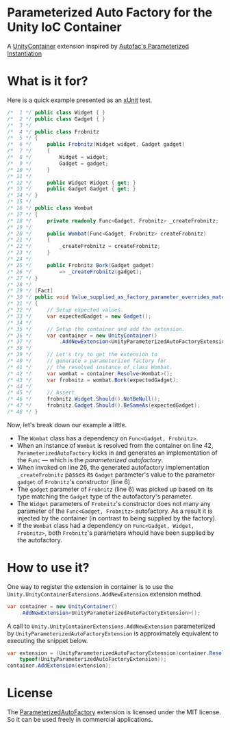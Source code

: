 # Parameterized Auto Factory for the Unity IoC Container

A [UnityContainer](https://github.com/unitycontainer) extension inspired by [Autofac's Parameterized Instantiation](http://docs.autofac.org/en/latest/resolve/relationships.html#parameterized-instantiation-func-x-y-b)

# What is it for?

Here is a quick example presented as an [xUnit](https://xunit.github.io/) test.

```csharp
/*  1 */ public class Widget { }
/*  2 */ public class Gadget { }
/*  3 */ 
/*  4 */ public class Frobnitz
/*  5 */ {
/*  6 */     public Frobnitz(Widget widget, Gadget gadget)
/*  7 */     {
/*  8 */         Widget = widget;
/*  9 */         Gadget = gadget;
/* 10 */     }
/* 11 */ 
/* 12 */     public Widget Widget { get; }
/* 13 */     public Gadget Gadget { get; }
/* 14 */ }
/* 15 */ 
/* 16 */ public class Wombat
/* 17 */ {
/* 18 */     private readonly Func<Gadget, Frobnitz> _createFrobnitz;
/* 19 */ 
/* 20 */     public Wombat(Func<Gadget, Frobnitz> createFrobnitz)
/* 21 */     {
/* 22 */         _createFrobnitz = createFrobnitz;
/* 23 */     }
/* 24 */ 
/* 25 */     public Frobnitz Bork(Gadget gadget)
/* 26 */         => _createFrobnitz(gadget);
/* 27 */ }
/* 28 */ 
/* 29 */ [Fact]
/* 30 */ public void Value_supplied_as_factory_parameter_overrides_matching_constructor_parameter()
/* 31 */ {
/* 32 */     // Setup expected values.
/* 33 */     var expectedGadget = new Gadget();
/* 34 */ 
/* 35 */     // Setup the container and add the extension.
/* 36 */     var container = new UnityContainer()
/* 37 */         .AddNewExtension<UnityParameterizedAutoFactoryExtension>();
/* 38 */ 
/* 39 */     // Let's try to get the extension to
/* 40 */     // generate a parameterized factory for
/* 41 */     // the resolved instance of class Wombat.
/* 42 */     var wombat = container.Resolve<Wombat>();
/* 43 */     var frobnitz = wombat.Bork(expectedGadget);
/* 44 */ 
/* 45 */     // Assert
/* 46 */     frobnitz.Widget.Should().NotBeNull();
/* 47 */     frobnitz.Gadget.Should().BeSameAs(expectedGadget);
/* 48 */ } 
```

Now, let's break down our example a little.  

- The `Wombat` class has a dependency on `Func<Gadget, Frobnitz>`.  
- When an instance of `Wombat` is resolved from the container on line 42, `ParameterizedAutoFactory` kicks in and generates an implementation of the `Func` &mdash; which is the *parameterized autofactory*.  
- When invoked on line 26, the generated autofactory implementation `_createFrobnitz` passes its `Gadget` parameter's value to the parameter `gadget` of `Frobnitz`'s constructor (line 6). 
- The `gadget` parameter of `Frobnitz` (line 6) was picked up based on its type matching the `Gadget` type of the autofactory's parameter.
- The `Widget` parameters of `Frobnitz`'s constructor does not many any parameter of the `Func<Gadget, Frobnitz>` autofactory. As a result it is injected by the container (in contrast to being supplied by the factory).
- If the `Wombat` class had a dependency on `Func<Gadget, Widget, Frobnitz>`, both `Frobnitz`'s parameters whould have been supplied by the autofactory.  

# How to use it?

One way to register the extension in container is to use the `Unity.UnityContainerExtensions.AddNewExtension` extension method.

```csharp
var container = new UnityContainer()
    .AddNewExtension<UnityParameterizedAutoFactoryExtension>();

```

A call to `Unity.UnityContainerExtensions.AddNewExtension` parameterized by `UnityParameterizedAutoFactoryExtension` is approximately equivalent to executing the snippet below. 
```csharp
var extension = (UnityParameterizedAutoFactoryExtension)container.Resolve(
    typeof(UnityParameterizedAutoFactoryExtension));
container.AddExtension(extension);

```

# License

The [ParameterizedAutoFactory](https://github.com/mykolav/unitycontainer-param-autofactory) extension is licensed under the MIT license.  
So it can be used freely in commercial applications.
